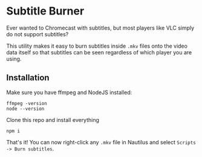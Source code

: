 # Subtitle Burner

Ever wanted to Chromecast with subtitles, but most players like VLC simply do not support subtitles?

This utility makes it easy to burn subtitles inside `.mkv` files onto the video data itself
so that subtitles can be seen regardless of which player you are using.

## Installation

Make sure you have ffmpeg and NodeJS installed:

```shell
ffmpeg -version
node --version
```

Clone this repo and install everything

```shell
npm i
```

That's it! You can now right-click any `.mkv` file in Nautilus and select `Scripts -> Burn subtitles`.

